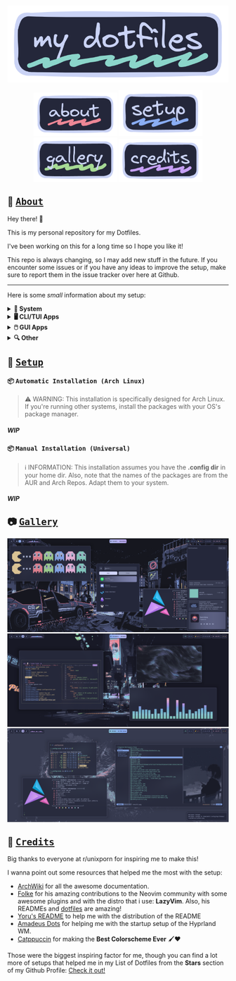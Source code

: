 <div align="center">
<a href=""><img src="./assets/images/dotfiles-title.png"></a>
</div>

<div align="center">

[<img width="190px" src="./assets/images/dotfiles-about.png">](#about)
[<img width="190px" src="./assets/images/dotfiles-setup.png">](#setup)
[<img width="190px" src="./assets/images/dotfiles-gallery.png">](#gallery)
[<img width="190px" src="./assets/images/dotfiles-credits.png">](#credits)

</div>

## :herb: <samp>[About](#about)</samp>

Hey there! :wave:

This is my personal repository for my Dotfiles.

I've been working on this for a long time so I hope you like it!

This repo is always changing, so I may add new stuff in the future. If you encounter some issues or if you have any ideas to improve the setup, make sure to report them in the issue tracker over here at Github.

---

Here is some _small_ information about my setup:

<details>
  <summary><b>🐧 System</b></summary>

- **OS**: Arch Linux ([btw](https://www.reddit.com/r/archlinux/comments/6hv94x/has_anyone_seen_arch/))
- **Window Manager**: Hyprland ([Config](../.config/hypr/))
- **Panel**: Waybar ([Config](../.config/waybar/))
- **Terminal Emulator**: Kitty ([Config](../.config/kitty/))
- **Notification Daemon/Center**: swaync ([Config](../.config/swaync/))
- **Application Launcher**: Rofi ([Config](../.config/rofi/))
- **Audio Daemon**: Pipewire ([Config](../.config/pipewire/))
- **Firewall**: ufw
- **AUR Helper**: yay
- **Clipboard Manager**: wl-clipboard (with cliphist)
- **Wallpaper Switcher**: swww
- **Lock Screen**: swaylock-effects ([Config](../.config/sway/))
- **Idle Timeout**: swayidle ([Config](../.config/sway/))
- **Color Picker**: Hyprpicker
- **Recording Tool**: wf-recorder
- **Screenshot Tool**: Hyprshot
- **Logout Menu**: wleave ([Config](../.config/wleave/))

</details>

<details>
  <summary><b>🖥️ CLI/TUI Apps</b></summary>

- **Shell**: Fish ([Config](../.config/fish/))
- **Shell Prompt**: Starship ([Config](../.config/starship/))
- **Shell History**: [Atuin](https://github.com/atuinsh/atuin) ([Config](../.config/atuin/))
- **CD Replacement**: zoxide
- **LS Replacement**: eza
- **Cat Replacement**: bat ([Config](../.config/bat/))
- **Help Pages**: Navi / TLDR ([Config](../.config/navi/))
- **Fuzzy File Finder**: Fzf
- **Fuzzy Word Finder**: Ripgrep ([Config](../.config/rg/))
- **Editor**: Neovim ([Config](../.config/nvim/))
- **File Manager**: Yazi ([Config](../.config/yazi/))
- **Git UI**: Lazygit ([Config](../.config/lazygit/))
- **Npm Manager UI**: Lazynpm
- **Docker UI**: Lazydocker
- **Arch Package Search UI**: [Pacseek](https://github.com/moson-mo/pacseek) ([Config](../.config/pacseek/))
- **Audio Visualizer**: Cava ([Config](../.config/cava/))
- **System Monitor**: btop ([Config](../.config/btop/))
- **GPU Monitor**: nvtop
- **System Fetch**: Neofetch ([Config](../.config/neofetch/))
- **Git Fetch**: Onefetch
- **Keybindings TUI**: Keyb ([Config](../.config/keyb/))

</details>

<details>
  <summary><b>🖱️ GUI Apps</b></summary>

- **Music Player**: Spotify (patched with Spicetify) ([Config](../.config/spicetify/))
- **Web Browser**: Librewolf / Thorium ([Config](../.config/librewolf/))
- **Messaging App**: Discord (patched with BetterDiscord) ([Config](../.config/BetterDiscord/))
- **Email Client**: Thunderbird
- **PDF Viewer**: Zathura ([Config](../.config/zathura/))
- **Note Taking**: Obsidian
- **Video Player**: Celluloid (MPV)
- **Image Viewer**: geeqie
- **File Manager**: Nemo
- **Audio Effects**: Easyeffects
- **Image Editor**: Gimp
- **Paint Tool**: Pinta
- **VM Manager**: KVM (QEMU)
- **Recording Program**: OBS
- **Office Apps**: LibreOffice

</details>

<details>
  <summary><b>🔍 Other</b></summary>

- **Colorscheme**: Catppuccin Macchiato
- **Font**: Jetbrains Mono Nerd
- **Dotfiles Manager**: yadm ([Config](../.config/yadm/))
- **Automatic System Deployment**: Ansible

</details>

## :wrench: <samp>[Setup](#setup)</samp>

#### :package: <samp>Automatic Installation (Arch Linux)</samp>

> :warning: WARNING: This installation is specifically designed for Arch Linux. If you're running other systems, install the packages with your OS's package manager.

##### WIP

#### :package: <samp>Manual Installation (Universal) </samp>

> :information_source: INFORMATION: This installation assumes you have the **.config dir** in your home dir. Also, note that the names of the packages are from the AUR and Arch Repos. Adapt them to your system.

##### WIP

## :camera: <samp>[Gallery](#gallery)</samp>

![overview-1](./assets/images/screenshots/overview-1.png)
![overview-2](./assets/images/screenshots/overview-2.png)
![overview-3](./assets/images/screenshots/overview-3.png)

## :tada: <samp>[Credits](#credits)</samp>

Big thanks to everyone at r/unixporn for inspiring me to make this!

I wanna point out some resources that helped me the most with the setup:

- [ArchWiki](https://wiki.archlinux.org/) for all the awesome documentation.
- [Folke](https://github.com/folke) for his amazing contributions to the Neovim community with some awesome plugins and with the distro that i use: **LazyVim**. Also, his READMEs and [dotfiles](https://github.com/folke/dot) are amazing!
- [Yoru's README](https://github.com/rxyhn/yoru/tree/main) to help me with the distribution of the README
- [Amadeus Dots](https://github.com/AmadeusWM/dotfiles-hyprland) for helping me with the startup setup of the Hyprland WM.
- [Catppuccin](https://github.com/catppuccin/catppuccin) for making the **Best Colorscheme Ever** :paintbrush::heart:

Those were the biggest inspiring factor for me, though you can find a lot more of setups that helped me in my List of Dotfiles from the **Stars** section of my Github Profile: [Check it out!](https://github.com/stars/Matt-FTW/lists/paintbrush-theming-dots)

